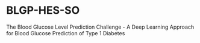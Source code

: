 # BLGP-HES-SO
The Blood Glucose Level Prediction Challenge - A Deep Learning Approach for Blood Glucose Prediction of Type 1 Diabetes
